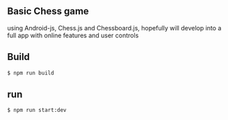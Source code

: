 
## Basic Chess game 
using Android-js, Chess.js and Chessboard.js, hopefully will develop into a full app with  online features and user controls

## Build
```bash
$ npm run build
```
## run
```bash
$ npm run start:dev
```

